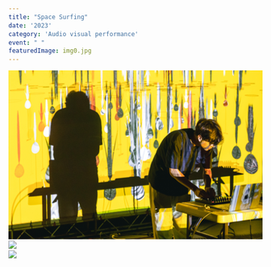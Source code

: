 ```yaml
---
title: "Space Surfing"
date: '2023'
category: 'Audio visual performance'
event: " "
featuredImage: img0.jpg
---
```

  <div class="box">
      <div class="dscrptn">
      </div>
  </div>

  <div class="box">
      <div class="dscrptn">
      </div>
  </div>

  <div class="box">
      <img class="subimg" src="./img1.jpg">
  </div>
  <div class="box">
      <img class="subimg" src="./img2.jpg">
  </div>

  <div class="box">
      <img class="subimg" src="./img3.jpg">
  </div>


  <div class="box"></div>

  <!-- <iframe title="vimeo-player" src="https://player.vimeo.com/video/782316437?h=f512619131" frameborder="0" allowfullscreen></iframe> -->


  <div class="box"></div>
